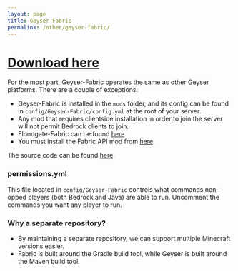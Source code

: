 ```yaml
---
layout: page
title: Geyser-Fabric
permalink: /other/geyser-fabric/
---
```


# [Download here](https://ci.opencollab.dev/job/GeyserMC/job/Geyser-Fabric/job/java-1.18/lastSuccessfulBuild/artifact/build/libs/Geyser-Fabric-2.0.2-SNAPSHOT.jar)

For the most part, Geyser-Fabric operates the same as other Geyser platforms. There are a couple of exceptions:

- Geyser-Fabric is installed in the `mods` folder, and its config can be found in `config/Geyser-Fabric/config.yml` at the root of your server.
- Any mod that requires clientside installation in order to join the server will not permit Bedrock clients to join.
- Floodgate-Fabric can be found [here](https://github.com/GeyserMC/Floodgate-Fabric)
- You must install the Fabric API mod from [here](https://www.curseforge.com/minecraft/mc-mods/fabric-api).

The source code can be found [here](https://github.com/GeyserMC/Geyser-Fabric).

### permissions.yml

This file located in `config/Geyser-Fabric` controls what commands non-opped players (both Bedrock and Java) are able to run. Uncomment the commands you want any player to run.

### Why a separate repository?

- By maintaining a separate repository, we can support multiple Minecraft versions easier.
- Fabric is built around the Gradle build tool, while Geyser is built around the Maven build tool.
